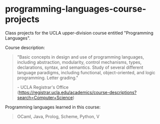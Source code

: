 # programming-languages-course-projects
Class projects for the UCLA upper-division course entitled "Programming Languages".

Course description:
> "Basic concepts in design and use of programming languages, including abstraction, modularity, control mechanisms, types, declarations, syntax, and semantics. Study of several different language paradigms, including functional, object-oriented, and logic programming. Letter grading."
> 
> \- UCLA Registrar's Office (https://registrar.ucla.edu/academics/course-descriptions?search=Computer+Science)

Programming languages learned in this course:
> OCaml, Java, Prolog, Scheme, Python, V
